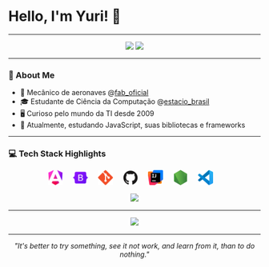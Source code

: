 # Hello, I'm Yuri! 👋

---

<p align="center">
  <a href="https://www.linkedin.com/in/weslley-yuri-570a0a308/" target="_blank"><img loading="lazy" src="https://img.shields.io/badge/-LinkedIn-%230077B5?style=for-the-badge&logo=linkedin&logoColor=white" target="_blank"></a>
  <a href="https://www.instagram.com/yuri_weasley/" target="_blank"><img src="https://img.shields.io/badge/-Instagram-%23E4405F?style=for-the-badge&logo=instagram&logoColor=white" target="_blank"></a>
</p>

---

### 🧠 About Me

- 🚁 Mecânico de aeronaves @[fab_oficial](https://www.fab.mil.br/index.php)
- 🎓 Estudante de Ciência da Computação @[estacio_brasil](https://estacio.br/)
- 🖥 Curioso pelo mundo da TI desde 2009
- 🔭 Atualmente, estudando JavaScript, suas bibliotecas e frameworks

---

### 💻 Tech Stack Highlights

<div align="center" justify-content="space-around">
    <img src="https://github.com/devicons/devicon/blob/master/icons/angular/angular-original.svg" height="30" alt="Angular logo">
    <img width ="12"/>
    <img src="https://github.com/devicons/devicon/blob/master/icons/bootstrap/bootstrap-original.svg" height="30" alt="Bootstrap logo">
    <img width ="12"/>
    <img src="https://raw.githubusercontent.com/devicons/devicon/master/icons/git/git-plain.svg" height="30" alt="Git logo"/>
    <img width="12"/>
    <img src="https://github.com/devicons/devicon/blob/master/icons/github/github-original.svg" height="30" alt="Github logo"/>
    <img width="12"/>
    <img src="https://github.com/devicons/devicon/blob/master/icons/intellij/intellij-original.svg" height="30" alt="Intellij logo"/>
    <img width="12"/>
    <img src="https://github.com/devicons/devicon/blob/master/icons/nodejs/nodejs-original.svg" height="30" alt="NodeJs logo"/>
    <img width="12"/>
    <img src="https://github.com/devicons/devicon/blob/master/icons/vscode/vscode-original.svg" height="30" alt="VSCode logo"/>
    <img width="12"/>
</div>

<p align="center">
  <img width="43%" src="https://github-readme-stats.vercel.app/api/top-langs/?username=yuri-weasley&theme=transparent&layout=compact&hide_border=true"/>
</p>

---

 <p align="center">
 <!--[Anurag's GitHub stats]-->
  <img src="https://github-readme-stats.vercel.app/api?username=yuri-weasley&theme=transparent&show_icons=true&hide_border=true"/>
</p>

---

<p align="center">
  <em>"It's better to try something, see it not work, and learn from it, than to do nothing."</em>
</p>